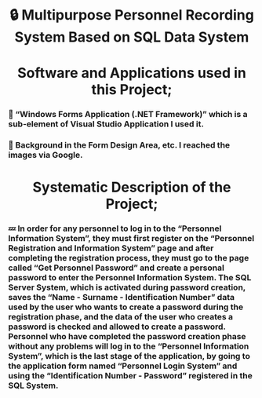 <h1 align="center">🔒 Multipurpose Personnel Recording System Based on SQL Data System</h1>

<h1 align="center"> Software and Applications used in this Project;</h3>
<h3>🚀 “Windows Forms Application (.NET Framework)” which is a sub-element of Visual Studio Application I used it.</h3>
<h3>🚀 Background in the Form Design Area, etc. I reached the images via Google.</h1>

<h1 align="center"> Systematic Description of the Project;</h1>
<h3>💤 In order for any personnel to log in to the “Personnel Information System”, they must first register on the “Personnel Registration and Information System” page and after completing the registration process, they must go to the page called “Get Personnel Password” and create a personal password to enter the Personnel Information System. The SQL Server System, which is activated during password creation, saves the “Name - Surname - Identification Number” data used by the user who wants to create a password during the registration phase, and the data of the user who creates a password is checked and allowed to create a password. Personnel who have completed the password creation phase without any problems will log in to the “Personnel Information System”, which is the last stage of the application, by going to the application form named “Personnel Login System” and using the “Identification Number - Password” registered in the SQL System.</h3>
